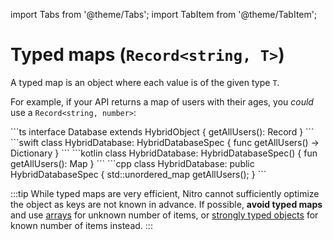 ---
---

import Tabs from '@theme/Tabs';
import TabItem from '@theme/TabItem';

# Typed maps (`Record<string, T>`)

A typed map is an object where each value is of the given type `T`.

For example, if your API returns a map of users with their ages, you _could_ use a `Record<string, number>`:

<Tabs>
  <TabItem value="ts" label="TypeScript" default>
    ```ts
    interface Database extends HybridObject {
      getAllUsers(): Record<string, number>
    }
    ```
  </TabItem>
  <TabItem value="swift" label="Swift">
    ```swift
    class HybridDatabase: HybridDatabaseSpec {
      func getAllUsers() -> Dictionary<String, Double>
    }
    ```
  </TabItem>
  <TabItem value="kotlin" label="Kotlin">
    ```kotlin
    class HybridDatabase: HybridDatabaseSpec() {
      fun getAllUsers(): Map<String, Double>
    }
    ```
  </TabItem>
  <TabItem value="cpp" label="C++">
    ```cpp
    class HybridDatabase: public HybridDatabaseSpec {
      std::unordered_map<std::string, double> getAllUsers();
    }
    ```
  </TabItem>
</Tabs>

:::tip
While typed maps are very efficient, Nitro cannot sufficiently optimize the object as keys are not known in advance.
If possible, **avoid typed maps** and use [arrays](arrays) for unknown number of items, or [strongly typed objects](custom-structs) for known number of items instead.
:::

